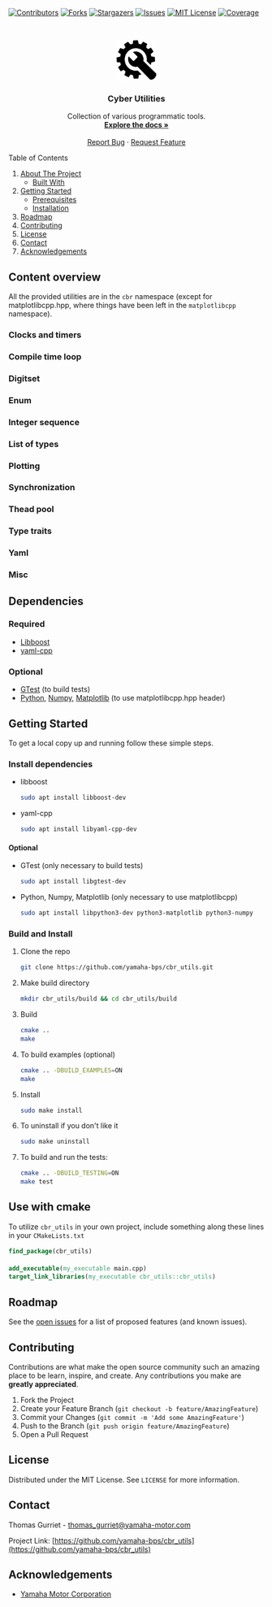 <!--
*** Thanks for checking out the Best-README-Template. If you have a suggestion
*** that would make this better, please fork the repo and create a pull request
*** or simply open an issue with the tag "enhancement".
*** Thanks again! Now go create something AMAZING! :D
***
***
***
*** To avoid retyping too much info. Do a search and replace for the following:
*** yamaha-bps, cbr_utils, twitter_handle, thomas_gurriet@yamaha-motor.com, Cyber Utilities, Collection of various programmatic tools.
-->



<!-- PROJECT SHIELDS -->
<!--
*** I'm using markdown "reference style" links for readability.
*** Reference links are enclosed in brackets [ ] instead of parentheses ( ).
*** See the bottom of this document for the declaration of the reference variables
*** for contributors-url, forks-url, etc. This is an optional, concise syntax you may use.
*** https://www.markdownguide.org/basic-syntax/#reference-style-links
-->
[![Contributors][contributors-shield]][contributors-url]
[![Forks][forks-shield]][forks-url]
[![Stargazers][stars-shield]][stars-url]
[![Issues][issues-shield]][issues-url]
[![MIT License][license-shield]][license-url]
[![Coverage][coverage-shield]][coverage-url]


<!-- PROJECT LOGO -->
<br />
<p align="center">
  <a href="https://github.com/yamaha-bps/cbr_utils">
    <img src="images/logo.png" alt="Logo" width="80" height="80">
  </a>

  <h3 align="center">Cyber Utilities</h3>

  <p align="center">
    Collection of various programmatic tools.
    <br />
    <a href="https://github.com/yamaha-bps/cbr_utils"><strong>Explore the docs »</strong></a>
    <br />
    <br />
    <a href="https://github.com/yamaha-bps/cbr_utils/issues">Report Bug</a>
    ·
    <a href="https://github.com/yamaha-bps/cbr_utils/issues">Request Feature</a>
  </p>
</p>



<!-- TABLE OF CONTENTS -->
<summary>Table of Contents</summary>
<ol>
  <li>
    <a href="#about-the-project">About The Project</a>
    <ul>
      <li><a href="#built-with">Built With</a></li>
    </ul>
  </li>
  <li>
    <a href="#getting-started">Getting Started</a>
    <ul>
      <li><a href="#prerequisites">Prerequisites</a></li>
      <li><a href="#installation">Installation</a></li>
    </ul>
  </li>
  <li><a href="#roadmap">Roadmap</a></li>
  <li><a href="#contributing">Contributing</a></li>
  <li><a href="#license">License</a></li>
  <li><a href="#contact">Contact</a></li>
  <li><a href="#acknowledgements">Acknowledgements</a></li>
</ol>




## Content overview
All the provided utilities are in the `cbr` namespace (except for matplotlibcpp.hpp, where things have been left in the `matplotlibcpp` namespace).
### Clocks and timers
### Compile time loop
### Digitset
### Enum
### Integer sequence
### List of types
### Plotting
### Synchronization
### Thead pool
### Type traits
### Yaml
### Misc

## Dependencies

### Required
* [Libboost](https://www.boost.org/)
* [yaml-cpp](https://github.com/jbeder/yaml-cpp)

### Optional
* [GTest](https://github.com/google/googletest) (to build tests)
* [Python](https://www.python.org/), [Numpy](https://numpy.org/), [Matplotlib](https://matplotlib.org/) (to use matplotlibcpp.hpp header)


<!-- GETTING STARTED -->
## Getting Started

To get a local copy up and running follow these simple steps.


### Install dependencies

* libboost
  ```sh
  sudo apt install libboost-dev
  ```

* yaml-cpp
  ```sh
  sudo apt install libyaml-cpp-dev
  ```
#### Optional
* GTest (only necessary to build tests)
  ```sh
  sudo apt install libgtest-dev
  ```

* Python, Numpy, Matplotlib (only necessary to use matplotlibcpp)
  ```sh
  sudo apt install libpython3-dev python3-matplotlib python3-numpy
  ```

### Build and Install

1. Clone the repo
   ```sh
   git clone https://github.com/yamaha-bps/cbr_utils.git
   ```
2. Make build directory
   ```sh
   mkdir cbr_utils/build && cd cbr_utils/build
   ```
3. Build
   ```sh
   cmake ..
   make
   ```

4. To build examples (optional)
   ```sh
   cmake .. -DBUILD_EXAMPLES=ON
   make
   ```

5. Install
   ```sh
   sudo make install
   ```

6. To uninstall if you don't like it
   ```sh
   sudo make uninstall
   ```

7. To build and run the tests:
   ```sh
   cmake .. -DBUILD_TESTING=ON
   make test
   ```

## Use with cmake

To utilize `cbr_utils` in your own project, include something along these lines in your `CMakeLists.txt`
```cmake
find_package(cbr_utils)

add_executable(my_executable main.cpp)
target_link_libraries(my_executable cbr_utils::cbr_utils)
```

<!-- ROADMAP -->
## Roadmap

See the [open issues](https://github.com/yamaha-bps/cbr_utils/issues) for a list of proposed features (and known issues).

<!-- CONTRIBUTING -->
## Contributing

Contributions are what make the open source community such an amazing place to be learn, inspire, and create. Any contributions you make are **greatly appreciated**.

1. Fork the Project
2. Create your Feature Branch (`git checkout -b feature/AmazingFeature`)
3. Commit your Changes (`git commit -m 'Add some AmazingFeature'`)
4. Push to the Branch (`git push origin feature/AmazingFeature`)
5. Open a Pull Request



<!-- LICENSE -->
## License

Distributed under the MIT License. See `LICENSE` for more information.



<!-- CONTACT -->
## Contact

Thomas Gurriet - thomas_gurriet@yamaha-motor.com

Project Link: [https://github.com/yamaha-bps/cbr_utils](https://github.com/yamaha-bps/cbr_utils)



<!-- ACKNOWLEDGEMENTS -->
## Acknowledgements

* [Yamaha Motor Corporation](https://yamaha-motor.com/)


<!-- MARKDOWN LINKS & IMAGES -->
<!-- https://www.markdownguide.org/basic-syntax/#reference-style-links -->
[coverage-shield]: https://img.shields.io/codecov/c/github/yamaha-bps/cbr_utils?style=for-the-badge&token=EA1KEBJWBU
[coverage-url]: https://codecov.io/gh/yamaha-bps/cbr_utils
[contributors-shield]: https://img.shields.io/github/contributors/yamaha-bps/cbr_utils.svg?style=for-the-badge
[contributors-url]: https://github.com/yamaha-bps/cbr_utils/graphs/contributors
[forks-shield]: https://img.shields.io/github/forks/yamaha-bps/cbr_utils.svg?style=for-the-badge
[forks-url]: https://github.com/yamaha-bps/cbr_utils/network/members
[stars-shield]: https://img.shields.io/github/stars/yamaha-bps/cbr_utils.svg?style=for-the-badge
[stars-url]: https://github.com/yamaha-bps/cbr_utils/stargazers
[issues-shield]: https://img.shields.io/github/issues/yamaha-bps/cbr_utils.svg?style=for-the-badge
[issues-url]: https://github.com/yamaha-bps/cbr_utils/issues
[license-shield]: https://img.shields.io/github/license/yamaha-bps/cbr_utils.svg?style=for-the-badge
[license-url]: https://github.com/yamaha-bps/cbr_utils/blob/master/LICENSE
